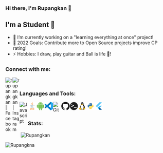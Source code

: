 ### Hi there, I'm Rupangkan 👋

## I'm a Student 🤕

- 🔭 I’m currently working on a "learning everything at once" project!
- 🥅 2022 Goals: Contribute more to Open Source projects improve CP rating!
- ⚡ Hobbies: I draw, play guitar and Ball is life 🏀!

### Connect with me:

[<img align="left" alt="rupangkan | Facebook" width="22px" src="https://cdn.jsdelivr.net/npm/simple-icons@v3/icons/facebook.svg" />][facebook]
[<img align="left" alt="rupangkan | Instagram" width="22px" src="https://cdn.jsdelivr.net/npm/simple-icons@v3/icons/instagram.svg" />][instagram]

<br />

### Languages and Tools:

<img align="left" alt="Javascript" width="26px" src="https://raw.githubusercontent.com/jmnote/z-icons/master/svg/javascript.svg">

<img align="left" alt="Python" width="26px" src="https://raw.githubusercontent.com/github/explore/80688e429a7d4ef2fca1e82350fe8e3517d3494d/topics/java/java.png">

<img align="left" alt="Android" width="26px" src="https://raw.githubusercontent.com/github/explore/80688e429a7d4ef2fca1e82350fe8e3517d3494d/topics/android/android.png" />

<img align="left" alt="Visual Studio Code" width="26px" src="https://raw.githubusercontent.com/github/explore/80688e429a7d4ef2fca1e82350fe8e3517d3494d/topics/visual-studio-code/visual-studio-code.png" />

<img align="left" alt="Git" width="26px" src="https://img.icons8.com/color/48/000000/git.png" />

<img align="left" alt="GitHub" width="26px" src="https://raw.githubusercontent.com/github/explore/78df643247d429f6cc873026c0622819ad797942/topics/github/github.png" />

<img align="left" alt="Terminal" width="26px" src="https://raw.githubusercontent.com/github/explore/d92924b1d925bb134e308bd29c9de6c302ed3beb/topics/terminal/terminal.png" />

<img align="left" alt="Linux" width="26px" src="https://raw.githubusercontent.com/github/explore/80688e429a7d4ef2fca1e82350fe8e3517d3494d/topics/linux/linux.png">

<img align="left" alt="Python" width="26px" src="https://raw.githubusercontent.com/github/explore/80688e429a7d4ef2fca1e82350fe8e3517d3494d/topics/python/python.png">

<img align="left" alt="Flutter" width="26px" src="https://raw.githubusercontent.com/github/explore/80688e429a7d4ef2fca1e82350fe8e3517d3494d/topics/flutter/flutter.png">

<br />



[facebook]: https://www.facebook.com/rupangkankalita
[instagram]: https://www.instagram.com/___rupangkan_repose___/

<br />

<!-- <p align="left"> <a href="https://github.com/ryo-ma/github-profile-trophy"><img src="https://github-profile-trophy.vercel.app/?username=Rupangkan" alt="Rupangkan" /></a> </p> -->
<!-- 
<p><img align="left" src="https://github-readme-stats.vercel.app/api/top-langs?username=Rupangkan&show_icons=true&locale=en&layout=compact" alt="Rupangkan" /></p>

<p><img align="left" src="https://github-readme-stats.vercel.app/api?username=Rupangkan&show_icons=true&locale=en" alt="Rupangkan" /></p> -->

### Stats:


<p>&nbsp;<img align="center" src="https://github-readme-stats.vercel.app/api?username=Rupangkan&show_icons=true&locale=en" alt="Rupangkan" /></p>

<p><img align="left" src="https://github-readme-stats.vercel.app/api/top-langs?username=Rupangkan&show_icons=true&locale=en&layout=compact" alt="Rupangkna" /></p>



